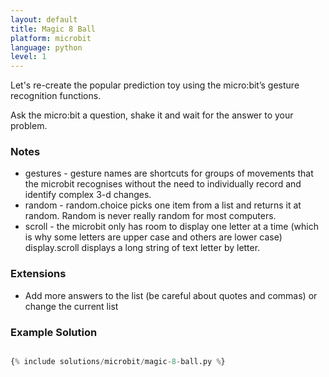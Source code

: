 ```yaml
---
layout: default
title: Magic 8 Ball
platform: microbit
language: python
level: 1
---
```


Let's re-create the popular prediction toy using the micro:bit’s gesture recognition functions. 

Ask the micro:bit a question, shake it and wait for the answer to your problem.


### Notes

* gestures - gesture names are shortcuts for groups of movements that the microbit recognises without the need to individually record and identify complex 3-d changes.
* random - random.choice picks one item from a list and returns it at random. Random is never really random for most computers.
* scroll - the microbit only has room to display one letter at a time (which is why some letters are upper case and others are lower case) display.scroll displays a long string of text letter by letter.


### Extensions

* Add more answers to the list (be careful about quotes and commas) or change the current list


### Example Solution

```python

{% include solutions/microbit/magic-8-ball.py %}

```
